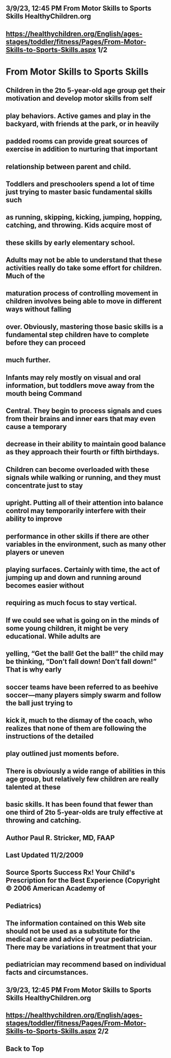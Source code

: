 ## 3/9/23, 12:45 PM From Motor Skills to Sports Skills HealthyChildren.org 

## https://healthychildren.org/English/ages-stages/toddler/fitness/Pages/From-Motor-Skills-to-Sports-Skills.aspx 1/2 

# From Motor Skills to Sports Skills 

## Children in the 2to 5-year-old age group get their motivation and develop motor skills from self

## play behaviors. Active games and play in the backyard, with friends at the park, or in heavily 

## padded rooms can provide great sources of exercise in addition to nurturing that important 

## relationship between parent and child. 

## Toddlers and preschoolers spend a lot of time just trying to master basic fundamental skills such 

## as running, skipping, kicking, jumping, hopping, catching, and throwing. Kids acquire most of 

## these skills by early elementary school. 

## Adults may not be able to understand that these activities really do take some effort for children. Much of the 

## maturation process of controlling movement in children involves being able to move in different ways without falling 

## over. Obviously, mastering those basic skills is a fundamental step children have to complete before they can proceed 

## much further. 

## Infants may rely mostly on visual and oral information, but toddlers move away from the mouth being Command 

## Central. They begin to process signals and cues from their brains and inner ears that may even cause a temporary 

## decrease in their ability to maintain good balance as they approach their fourth or fifth birthdays. 

## Children can become overloaded with these signals while walking or running, and they must concentrate just to stay 

## upright. Putting all of their attention into balance control may temporarily interfere with their ability to improve 

## performance in other skills if there are other variables in the environment, such as many other players or uneven 

## playing surfaces. Certainly with time, the act of jumping up and down and running around becomes easier without 

## requiring as much focus to stay vertical. 

## If we could see what is going on in the minds of some young children, it might be very educational. While adults are 

## yelling, “Get the ball! Get the ball!” the child may be thinking, “Don’t fall down! Don’t fall down!” That is why early 

## soccer teams have been referred to as beehive soccer—many players simply swarm and follow the ball just trying to 

## kick it, much to the dismay of the coach, who realizes that none of them are following the instructions of the detailed 

## play outlined just moments before. 

## There is obviously a wide range of abilities in this age group, but relatively few children are really talented at these 

## basic skills. It has been found that fewer than one third of 2to 5-year-olds are truly effective at throwing and catching. 

## Author Paul R. Stricker, MD, FAAP 

## Last Updated 11/2/2009 

## Source Sports Success Rx! Your Child's Prescription for the Best Experience (Copyright © 2006 American Academy of 

## Pediatrics) 

## The information contained on this Web site should not be used as a substitute for the medical care and advice of your pediatrician. There may be variations in treatment that your 

## pediatrician may recommend based on individual facts and circumstances. 


## 3/9/23, 12:45 PM From Motor Skills to Sports Skills HealthyChildren.org 

## https://healthychildren.org/English/ages-stages/toddler/fitness/Pages/From-Motor-Skills-to-Sports-Skills.aspx 2/2 

## Back to Top 


